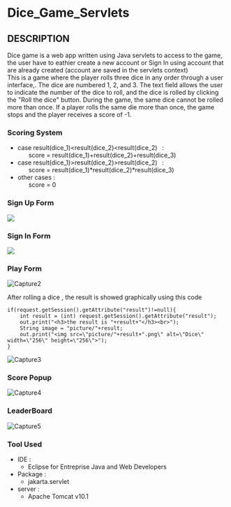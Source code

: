 # Dice_Game_Servlets

## DESCRIPTION
Dice game is a web app written using Java servlets
to access to the game, the user have to eathier create a new account or Sign In using account that are already created (account are saved in the servlets context)<br>
This is a game where the player rolls three dice in any order through a user interface,. The dice are numbered 1, 2, and 3. The text field allows the user to indicate the number of the dice to roll, and the dice is rolled by clicking the "Roll the dice" button. During the game, the same dice cannot be rolled more than once. If a player rolls the same die more than once, the game stops and the player receives a score of -1.
### Scoring System
* case result(dice_1)<result(dice_2)<result(dice_2) &ensp;:<br>
&ensp;&ensp;&ensp; score = result(dice_1)+result(dice_2)+result(dice_3)
* case  result(dice_1)>result(dice_2)>result(dice_2) &ensp;: <br>
&ensp;&ensp;&ensp; score = result(dice_1)*result(dice_2)*result(dice_3)
* other cases : <br>
&ensp;&ensp;&ensp; score = 0

### Sign Up Form
<img src="https://user-images.githubusercontent.com/63529668/232076825-5e01fb87-6deb-4cb8-9ed7-d5b1d7ddc8f5.PNG">

### Sign In Form
<img src="https://user-images.githubusercontent.com/63529668/232077552-c129b767-e486-433a-a1c4-bb950eaa6962.PNG">

### Play Form
![Capture2](https://user-images.githubusercontent.com/63529668/232083787-1e061de8-8ab6-453b-b3b2-f9410d7233a5.PNG) 

After rolling a dice , the result is showed graphically using this code
```
if(request.getSession().getAttribute("result")!=null){
	int result = (int) request.getSession().getAttribute("result");
	out.print("<h3>the result is "+result+"</h3><br>");
	String image = "picture/"+result;
	out.print("<img src=\"picture/"+result+".png\" alt=\"Dice\" width=\"256\" height=\"256\">");
}
```
![Capture3](https://user-images.githubusercontent.com/63529668/232084374-a4b06a94-920f-4818-b697-fa3a1cca28f5.PNG)

### Score Popup
![Capture4](https://user-images.githubusercontent.com/63529668/232085473-400a25d1-fa10-4991-b822-89feb00f7697.PNG)

### LeaderBoard
![Capture5](https://user-images.githubusercontent.com/63529668/232087057-e37e5a9e-f176-46c7-94d6-4a62cb9f26cc.PNG)

### Tool Used
- IDE :
	- Eclipse for Entreprise Java and Web Developers
- Package :
	- jakarta.servlet
- server :
	- Apache Tomcat v10.1


